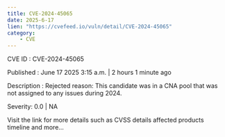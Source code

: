 ```yaml
---
title: CVE-2024-45065
date: 2025-6-17
lien: "https://cvefeed.io/vuln/detail/CVE-2024-45065"
category:
    - CVE
---
```


CVE ID : CVE-2024-45065

Published :  June 17
2025
3:15 a.m. | 2 hours
1 minute ago

Description : Rejected reason: This candidate was in a CNA pool that was not assigned to any issues during 2024.

Severity: 0.0 | NA

Visit the link for more details
such as CVSS details
affected products
timeline
and more...
